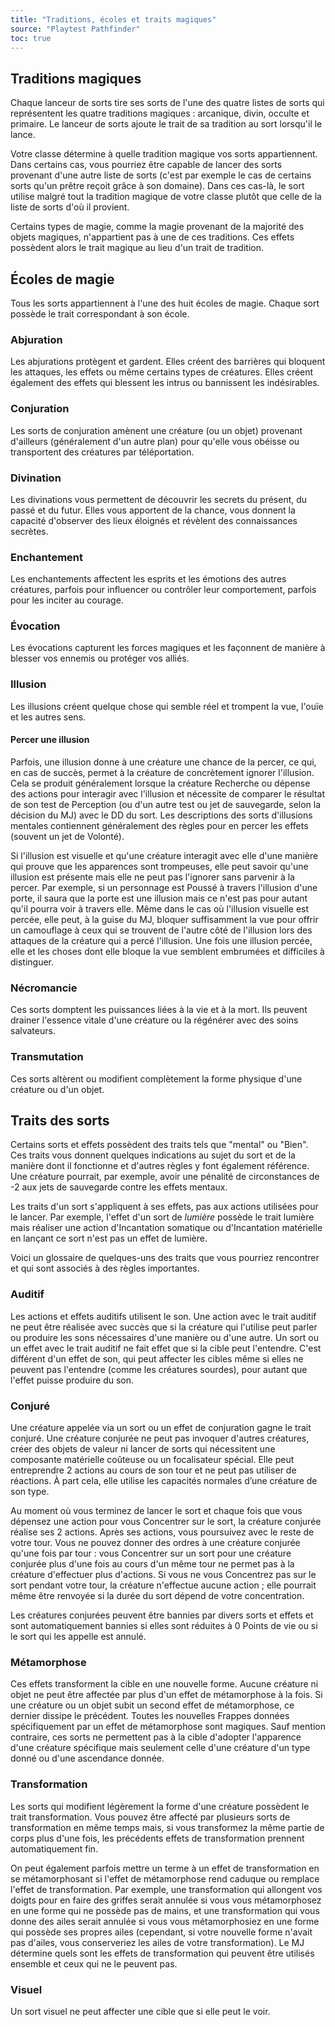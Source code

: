 ```yaml
---
title: "Traditions, écoles et traits magiques"
source: "Playtest Pathfinder"
toc: true
---
```


## Traditions magiques

Chaque lanceur de sorts tire ses sorts de l'une des quatre listes de sorts qui représentent les quatre traditions magiques : arcanique, divin, occulte et primaire. Le lanceur de sorts ajoute le trait de sa tradition au sort lorsqu'il le lance.

Votre classe détermine à quelle tradition magique vos sorts appartiennent. Dans certains cas, vous pourriez être capable de lancer des sorts provenant d'une autre liste de sorts (c'est par exemple le cas de certains sorts qu'un prêtre reçoit grâce à son domaine). Dans ces cas-là, le sort utilise malgré tout la tradition magique de votre classe plutôt que celle de la liste de sorts d'où il provient.

Certains types de magie, comme la magie provenant de la majorité des objets magiques, n'appartient pas à une de ces traditions. Ces effets possèdent alors le trait magique au lieu d'un trait de tradition.

## Écoles de magie

Tous les sorts appartiennent à l'une des huit écoles de magie. Chaque sort possède le trait correspondant à son école.

### Abjuration

Les abjurations protègent et gardent. Elles créent des barrières qui bloquent les attaques, les effets ou même certains types de créatures. Elles créent également des effets qui blessent les intrus ou bannissent les indésirables.

### Conjuration

Les sorts de conjuration amènent une créature (ou un objet) provenant d'ailleurs (généralement d'un autre plan) pour qu'elle vous obéisse ou transportent des créatures par téléportation.

### Divination

Les divinations vous permettent de découvrir les secrets du présent, du passé et du futur. Elles vous apportent de la chance, vous donnent la capacité d'observer des lieux éloignés et révèlent des connaissances secrètes.

### Enchantement

Les enchantements affectent les esprits et les émotions des autres créatures, parfois pour influencer ou contrôler leur comportement, parfois pour les inciter au courage.

### Évocation

Les évocations capturent les forces magiques et les façonnent de manière à blesser vos ennemis ou protéger vos alliés.

### Illusion

Les illusions créent quelque chose qui semble réel et trompent la vue, l'ouïe et les autres sens.

#### Percer une illusion

Parfois, une illusion donne à une créature une chance de la percer, ce qui, en cas de succès, permet à la créature de concrètement ignorer l'illusion. Cela se produit généralement lorsque la créature Recherche ou dépense des actions pour interagir avec l'illusion et nécessite de comparer le résultat de son test de Perception (ou d'un autre test ou jet de sauvegarde, selon la décision du MJ) avec le DD du sort. Les descriptions des sorts d'illusions mentales contiennent généralement des règles pour en percer les effets (souvent un jet de Volonté).

Si l'illusion est visuelle et qu'une créature interagit avec elle d'une manière qui prouve que les apparences sont trompeuses, elle peut savoir qu'une illusion est présente mais elle ne peut pas l'ignorer sans parvenir à la percer. Par exemple, si un personnage est Poussé à travers l'illusion d'une porte, il saura que la porte est une illusion mais ce n'est pas pour autant qu'il pourra voir à travers elle. Même dans le cas où l'illusion visuelle est percée, elle peut, à la guise du MJ, bloquer suffisamment la vue pour offrir un camouflage à ceux qui se trouvent de l'autre côté de l'illusion lors des attaques de la créature qui a percé l'illusion. Une fois une illusion percée, elle et les choses dont elle bloque la vue semblent embrumées et difficiles à distinguer.

### Nécromancie

Ces sorts domptent les puissances liées à la vie et à la mort. Ils peuvent drainer l'essence vitale d'une créature ou la régénérer avec des soins salvateurs.

### Transmutation

Ces sorts altèrent ou modifient complètement la forme physique d'une créature ou d'un objet.

## Traits des sorts

Certains sorts et effets possèdent des traits tels que "mental" ou "Bien". Ces traits vous donnent quelques indications au sujet du sort et de la manière dont il fonctionne et d'autres règles y font également référence. Une créature pourrait, par exemple, avoir une pénalité de circonstances de -2 aux jets de sauvegarde contre les effets mentaux.

Les traits d'un sort s'appliquent à ses effets, pas aux actions utilisées pour le lancer. Par exemple, l'effet d'un sort de *lumière* possède le trait lumière mais réaliser une action d'Incantation somatique ou d'Incantation matérielle en lançant ce sort n'est pas un effet de lumière.

Voici un glossaire de quelques-uns des traits que vous pourriez rencontrer et qui sont associés à des règles importantes.

### Auditif

Les actions et effets auditifs utilisent le son. Une action avec le trait auditif ne peut être réalisée avec succès que si la créature qui l'utilise peut parler ou produire les sons nécessaires d'une manière ou d'une autre. Un sort ou un effet avec le trait auditif ne fait effet que si la cible peut l'entendre. C'est différent d'un effet de son, qui peut affecter les cibles même si elles ne peuvent pas l'entendre (comme les créatures sourdes), pour autant que l'effet puisse produire du son.

### Conjuré

Une créature appelée via un sort ou un effet de conjuration gagne le trait conjuré. Une créature conjurée ne peut pas invoquer d'autres créatures, créer des objets de valeur ni lancer de sorts qui nécessitent une composante matérielle coûteuse ou un focalisateur spécial. Elle peut entreprendre 2 actions au cours de son tour et ne peut pas utiliser de réactions. À part cela, elle utilise les capacités normales d’une créature de son type.

Au moment où vous terminez de lancer le sort et chaque fois que vous dépensez une action pour vous Concentrer sur le sort, la créature conjurée réalise ses 2 actions. Après ses actions, vous poursuivez avec le reste de votre tour. Vous ne pouvez donner des ordres à une créature conjurée qu'une fois par tour : vous Concentrer sur un sort pour une créature conjurée plus d'une fois au cours d'un même tour ne permet pas à la créature d'effectuer plus d'actions. Si vous ne vous Concentrez pas sur le sort pendant votre tour, la créature n'effectue aucune action ; elle pourrait même être renvoyée si la durée du sort dépend de votre concentration.

Les créatures conjurées peuvent être bannies par divers sorts et effets et sont automatiquement bannies si elles sont réduites à 0 Points de vie ou si le sort qui les appelle est annulé.

### Métamorphose

Ces effets transforment la cible en une nouvelle forme. Aucune créature ni objet ne peut être affectée par plus d'un effet de métamorphose à la fois. Si une créature ou un objet subit un second effet de métamorphose, ce dernier dissipe le précédent. Toutes les nouvelles Frappes données spécifiquement par un effet de métamorphose sont magiques. Sauf mention contraire, ces sorts ne permettent pas à la cible d'adopter l'apparence d'une créature spécifique mais seulement celle d'une créature d'un type donné ou d'une ascendance donnée.

### Transformation

Les sorts qui modifient légèrement la forme d'une créature possèdent le trait transformation. Vous pouvez être affecté par plusieurs sorts de transformation en même temps mais, si vous transformez la même partie de corps plus d'une fois, les précédents effets de transformation prennent automatiquement fin.

On peut également parfois mettre un terme à un effet de transformation en se métamorphosant si l'effet de métamorphose rend caduque ou remplace l'effet de transformation. Par exemple, une transformation qui allongent vos doigts pour en faire des griffes serait annulée si vous vous métamorphosez en une forme qui ne possède pas de mains, et une transformation qui vous donne des ailes serait annulée si vous vous métamorphosiez en une forme qui possède ses propres ailes (cependant, si votre nouvelle forme n'avait pas d'ailes, vous conserveriez les ailes de votre transformation). Le MJ détermine quels sont les effets de transformation qui peuvent être utilisés ensemble et ceux qui ne le peuvent pas.

### Visuel

Un sort visuel ne peut affecter une cible que si elle peut le voir.
